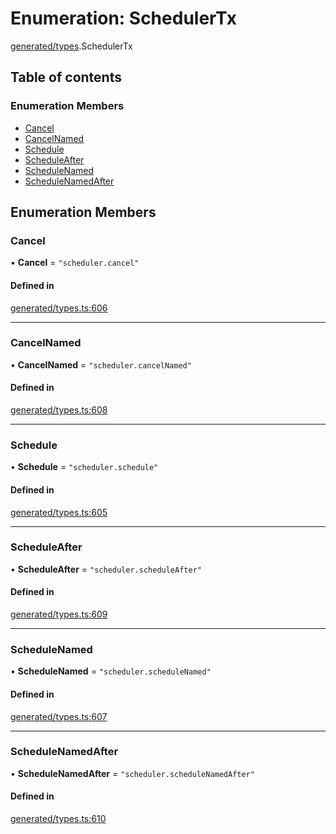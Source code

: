 # Enumeration: SchedulerTx

[generated/types](../wiki/generated.types).SchedulerTx

## Table of contents

### Enumeration Members

- [Cancel](../wiki/generated.types.SchedulerTx#cancel)
- [CancelNamed](../wiki/generated.types.SchedulerTx#cancelnamed)
- [Schedule](../wiki/generated.types.SchedulerTx#schedule)
- [ScheduleAfter](../wiki/generated.types.SchedulerTx#scheduleafter)
- [ScheduleNamed](../wiki/generated.types.SchedulerTx#schedulenamed)
- [ScheduleNamedAfter](../wiki/generated.types.SchedulerTx#schedulenamedafter)

## Enumeration Members

### Cancel

• **Cancel** = ``"scheduler.cancel"``

#### Defined in

[generated/types.ts:606](https://github.com/PolymeshAssociation/polymesh-sdk/blob/46129005/src/generated/types.ts#L606)

___

### CancelNamed

• **CancelNamed** = ``"scheduler.cancelNamed"``

#### Defined in

[generated/types.ts:608](https://github.com/PolymeshAssociation/polymesh-sdk/blob/46129005/src/generated/types.ts#L608)

___

### Schedule

• **Schedule** = ``"scheduler.schedule"``

#### Defined in

[generated/types.ts:605](https://github.com/PolymeshAssociation/polymesh-sdk/blob/46129005/src/generated/types.ts#L605)

___

### ScheduleAfter

• **ScheduleAfter** = ``"scheduler.scheduleAfter"``

#### Defined in

[generated/types.ts:609](https://github.com/PolymeshAssociation/polymesh-sdk/blob/46129005/src/generated/types.ts#L609)

___

### ScheduleNamed

• **ScheduleNamed** = ``"scheduler.scheduleNamed"``

#### Defined in

[generated/types.ts:607](https://github.com/PolymeshAssociation/polymesh-sdk/blob/46129005/src/generated/types.ts#L607)

___

### ScheduleNamedAfter

• **ScheduleNamedAfter** = ``"scheduler.scheduleNamedAfter"``

#### Defined in

[generated/types.ts:610](https://github.com/PolymeshAssociation/polymesh-sdk/blob/46129005/src/generated/types.ts#L610)
